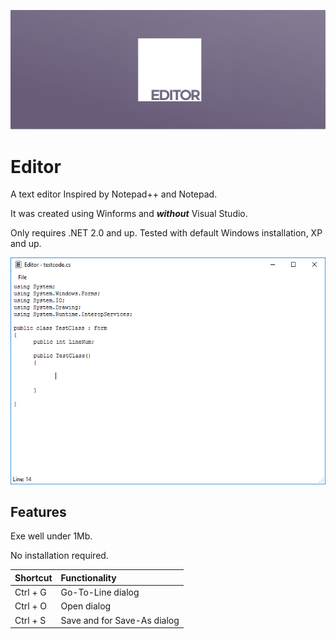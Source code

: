  ![editorlogo4.png](editorlogo4.png#2 "editorlogo4.png") 
 
# Editor

A text editor Inspired by Notepad++ and Notepad.

It was created using Winforms and ___without___ Visual Studio.

Only requires .NET 2.0 and up. Tested with default Windows installation, XP and up.

![Editor-Win10-Screenshot.png](Editor-Win10-Screenshot.png#6 "Editor-Win10-Screenshot.png")

## Features

Exe well under 1Mb.

No installation required.

| Shortcut  | Functionality 
| --------- | :------------ 
| Ctrl + G  | Go-To-Line dialog 
| Ctrl + O  | Open dialog 
| Ctrl + S  | Save and for Save-As dialog 





